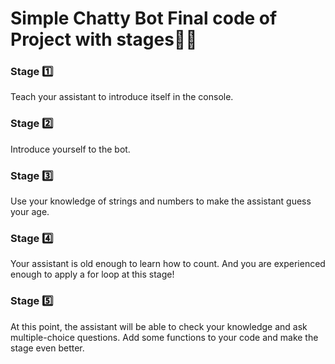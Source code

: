 # Simple Chatty Bot Final code of Project with stages:robot::frowning_person:

### Stage :one:<br />
Teach your assistant to introduce itself in the console.
### Stage :two:<br />
Introduce yourself to the bot.
### Stage :three:<br />
Use your knowledge of strings and numbers to make the assistant guess your age.
### Stage :four:<br />
Your assistant is old enough to learn how to count. And you are experienced enough to apply a for loop at this stage!
### Stage :five:<br />
At this point, the assistant will be able to check your knowledge and ask multiple-choice questions. Add some functions to your code and make the stage even better.
